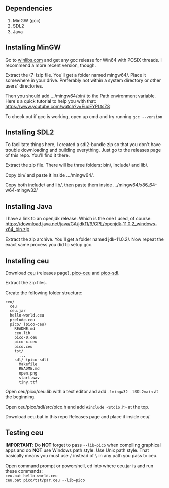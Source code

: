 ## Dependencies

1. MinGW (gcc)
2. SDL2
3. Java

## Installing MinGW

Go to [winlibs.com](https://winlibs.com/) and get any gcc release for Win64 with POSIX threads. I recommend a more recent version, though.

Extract the (7-)zip file. You'll get a folder named mingw64/. Place it somewhere in your drive. Preferably not within a system directory or other users' directories.

Then you should add .../mingw64/bin/ to the Path environment variable. Here's a quick tutorial to help you with that: https://www.youtube.com/watch?v=EuoEYPLtsZ8

To check out if gcc is working, open up cmd and try running ```gcc --version```

## Installing SDL2

To facilitate things here, I created a sdl2-bundle zip so that you don't have trouble downloading and building everything. Just go to the releases page of this repo. You'll find it there.

Extract the zip file. There will be three folders: bin/, include/ and lib/.

Copy bin/ and paste it inside .../mingw64/.

Copy both include/ and lib/, then paste them inside .../mingw64/x86_64-w64-mingw32/

## Installing Java

I have a link to an openjdk release. Which is the one I used, of course: https://download.java.net/java/GA/jdk11/9/GPL/openjdk-11.0.2_windows-x64_bin.zip

Extract the zip archive. You'll get a folder named jdk-11.0.2/. Now repeat the exact same process you did to setup gcc.

## Installing ceu

Download [ceu](https://github.com/fsantanna/dceu) (releases page), [pico-ceu](https://github.com/fsantanna/pico-ceu) and [pico-sdl](https://github.com/fsantanna/pico-sdl).

Extract the zip files.

Create the following folder structure:
```
ceu/
  ceu
  ceu.jar
  hello-world.ceu
  prelude.ceu
  pico/ (pico-ceu)
    README.md
    ceu.lib
    pico-0.ceu
    pico-x.ceu
    pico.ceu
    tst/
      ...
    sdl/ (pico-sdl)
      Makefile
      README.md
      open.png
      start.wav
      tiny.ttf
```

Open ceu/pico/ceu.lib with a text editor and add ```-lmingw32 -lSDL2main``` at the beginning.

Open ceu/pico/sdl/src/pico.h and add ```#include <stdio.h>``` at the top.

Download ceu.bat in this repo Releases page and place it inside ceu/.

## Testing ceu

__IMPORTANT__: Do __NOT__ forget to pass ```--lib=pico``` when compiling graphical apps and do __NOT__ use Windows path style. Use Unix path style. That basically means you must use ```/``` instead of ```\``` in any path you pass to ceu.

Open command prompt or powershell, cd into where ceu.jar is and run these commands:\
```ceu.bat hello-world.ceu```\
```ceu.bat pico/tst/par.ceu --lib=pico```
